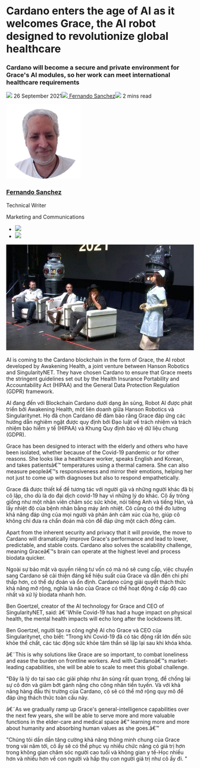 # Cardano enters the age of AI as it welcomes Grace, the AI robot designed to revolutionize global healthcare
### **Cardano will become a secure and private environment for Grace's AI modules, so her work can meet international healthcare requirements**
![](img/2021-09-26-cardano-enters-the-age-of-ai-as-it-welcomes-grace-the-ai-robot-designed-to-revolutionize-global-healthcare.002.png) 26 September 2021![](img/2021-09-26-cardano-enters-the-age-of-ai-as-it-welcomes-grace-the-ai-robot-designed-to-revolutionize-global-healthcare.002.png)[ Fernando Sanchez](tmp//en/blog/authors/fernando-sanchez/page-1/)![](img/2021-09-26-cardano-enters-the-age-of-ai-as-it-welcomes-grace-the-ai-robot-designed-to-revolutionize-global-healthcare.003.png) 2 mins read

![Fernando Sanchez](img/2021-09-26-cardano-enters-the-age-of-ai-as-it-welcomes-grace-the-ai-robot-designed-to-revolutionize-global-healthcare.004.png)[](tmp//en/blog/authors/fernando-sanchez/page-1/)
### [**Fernando Sanchez**](tmp//en/blog/authors/fernando-sanchez/page-1/)
Technical Writer

Marketing and Communications

- ![](img/2021-09-26-cardano-enters-the-age-of-ai-as-it-welcomes-grace-the-ai-robot-designed-to-revolutionize-global-healthcare.005.png)[](mailto:fernando.sanchez@iohk.io "Email")
- ![](img/2021-09-26-cardano-enters-the-age-of-ai-as-it-welcomes-grace-the-ai-robot-designed-to-revolutionize-global-healthcare.006.png)[](https://www.linkedin.com/in/linkedinsanchezf/ "LinkedIn")

![Cardano enters the age of AI as it welcomes Grace, the AI robot designed to revolutionize global healthcare](img/2021-09-26-cardano-enters-the-age-of-ai-as-it-welcomes-grace-the-ai-robot-designed-to-revolutionize-global-healthcare.007.jpeg)

AI is coming to the Cardano blockchain in the form of Grace, the AI robot developed by Awakening Health, a joint venture between Hanson Robotics and SingularityNET. They have chosen Cardano to ensure that Grace meets the stringent guidelines set out by the Health Insurance Portability and Accountability Act (HIPAA) and the General Data Protection Regulation (GDPR) framework.

AI đang đến với Blockchain Cardano dưới dạng ân sủng, Robot AI được phát triển bởi Awakening Health, một liên doanh giữa Hanson Robotics và Singularitynet.
Họ đã chọn Cardano để đảm bảo rằng Grace đáp ứng các hướng dẫn nghiêm ngặt được quy định bởi Đạo luật về trách nhiệm và trách nhiệm bảo hiểm y tế (HIPAA) và Khung Quy định bảo vệ dữ liệu chung (GDPR).

Grace has been designed to interact with the elderly and others who have been isolated, whether because of the Covid-19 pandemic or for other reasons. She looks like a healthcare worker, speaks English and Korean, and takes patientsâ€™ temperatures using a thermal camera. She can also measure peopleâ€™s responsiveness and mirror their emotions, helping her not just to come up with diagnoses but also to respond empathetically.

Grace đã được thiết kế để tương tác với người già và những người khác đã bị cô lập, cho dù là do đại dịch covid-19 hay vì những lý do khác.
Cô ấy trông giống như một nhân viên chăm sóc sức khỏe, nói tiếng Anh và tiếng Hàn, và lấy nhiệt độ của bệnh nhân bằng máy ảnh nhiệt.
Cô cũng có thể đo lường khả năng đáp ứng của mọi người và phản ánh cảm xúc của họ, giúp cô không chỉ đưa ra chẩn đoán mà còn để đáp ứng một cách đồng cảm.

Apart from the inherent security and privacy that it will provide, the move to Cardano will dramatically improve Grace's performance and lead to lower, predictable, and stable costs. Cardano also solves the scalability challenge, meaning Graceâ€™s brain can operate at the highest level and process biodata quicker. 

Ngoài sự bảo mật và quyền riêng tư vốn có mà nó sẽ cung cấp, việc chuyển sang Cardano sẽ cải thiện đáng kể hiệu suất của Grace và dẫn đến chi phí thấp hơn, có thể dự đoán và ổn định.
Cardano cũng giải quyết thách thức khả năng mở rộng, nghĩa là não của Grace có thể hoạt động ở cấp độ cao nhất và xử lý biodata nhanh hơn.

Ben Goertzel, creator of the AI technology for Grace and CEO of SingularityNET, said: â€˜While Covid-19 has had a huge impact on physical health, the mental health impacts will echo long after the lockdowns lift. 

Ben Goertzel, người tạo ra công nghệ AI cho Grace và CEO của Singularitynet, cho biết: "Trong khi Covid-19 đã có tác động rất lớn đến sức khỏe thể chất, các tác động sức khỏe tâm thần sẽ lặp lại sau khi khóa khóa.

â€˜This is why solutions like Grace are so important, to combat loneliness and ease the burden on frontline workers. And with Cardanoâ€™s market-leading capabilities, she will be able to scale to meet this global challenge.

"Đây là lý do tại sao các giải pháp như ân sủng rất quan trọng, để chống lại sự cô đơn và giảm bớt gánh nặng cho công nhân tiền tuyến.
Và với khả năng hàng đầu thị trường của Cardano, cô sẽ có thể mở rộng quy mô để đáp ứng thách thức toàn cầu này.

â€˜As we gradually ramp up Grace's general-intelligence capabilities over the next few years, she will be able to serve more and more valuable functions in the elder-care and medical space â€“ learning more and more about humanity and absorbing human values as she goes.â€™

"Chúng tôi dần dần tăng cường khả năng thông minh chung của Grace trong vài năm tới, cô ấy sẽ có thể phục vụ nhiều chức năng có giá trị hơn trong không gian chăm sóc người cao tuổi và không gian y tế-Học nhiều hơn và nhiều hơn về con người và hấp thụ con người
giá trị như cô ấy đi. "

